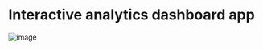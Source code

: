 # Interactive analytics dashboard app

![image](https://github.com/user-attachments/assets/f1afcc15-384b-497a-8cf5-6cb76d3abb6e)
